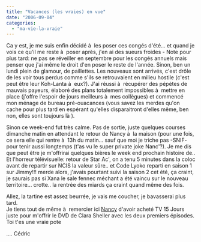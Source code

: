 ```yaml
---
title: "Vacances (les vraies) en vue"
date: "2006-09-04"
categories: 
  - "ma-vie-la-vraie"
---
```


  
Ca y est, je me suis enfin décidé à  les poser ces congés d'été... et quand je vois ce qu'il me reste à  poser après, j'en ai des sueurs froides - Note pour plus tard: ne pas se réveiller en septembre pour les congés annuels mais penser que j'ai même le droit d'en poser le reste de l'année. Sinon, ben un lundi plein de glamour, de paillettes. Les nouveaux sont arrivés, c'est drôle de les voir tous perdus comme s'ils se retrouvaient en milieu hostile (c'est peut être leur Koh-Lanta à  eux?). J'ai réussi à  récupérer des pépètes de mauvais payeurs, élaboré des plans totalement impossibles à  mettre en place (j'offre l'espoir de jours meilleurs à  mes collègues) et commencé mon ménage de bureau pré-ouacances (vous savez les merdes qu'on cache pour plus tard en espérant qu'elles disparaitront d'elles même, ben non, elles sont toujours là ).  
  
Sinon ce week-end fut très calme. Pas de sortie, juste quelques courses dimanche matin en attendant le retour de Nancy à  la maison (pour une fois, ce sera elle qui rentre à  13h du matin... sauf que moi je triche pas -SNIF- pour tenir aussi longtemps (t'as vu le super private joke Nanc'?). Je me dis que peut être je m'offrirai quelques bières le week end prochain histoire de..  
Et l'horreur télévisuelle: retour de Star Ac', on a tenu 5 minutes dans la coloc avant de repartir sur NCIS la valeur sûre.. et Code Lyoko reparti en saison 1 sur Jimmy!!! merde alors, j'avais pourtant suivi la saison 2 cet été, ça craint, je saurais pas si Xana le sale fennec méchant a été vaincu sur le nouveau territoire... crotte.. la rentrée des miards ça craint quand même des fois.  
  
Allez, la tartine est assez beurrée, je vais me coucher, je bavasserai plus tard.  
Je tiens tout de même à  remercier ici [Nancy](http://www.myspace.com/luthient) d'avoir acheté TV 15 Jours juste pour m'offrir le DVD de Clara Sheller avec les deux premiers épisodes. Toi t'es une vraie pote  
  
  
.... Cédric
